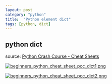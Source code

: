 ```yaml
---
layout: post
category: "python"
title:  "Python element dict"
tags: [python, dict]
---
```


## python dict

source: [Python Crash Course - Cheat Sheets](https://ehmatthes.github.io/pcc/cheatsheets/README.html)

[![beginners_python_cheat_sheet_pcc_dict1.png](https://i.loli.net/2018/04/29/5ae4a6d10475f.png)](https://i.loli.net/2018/04/29/5ae4a6d10475f.png)

[![beginners_python_cheat_sheet_pcc_dict2.png](https://i.loli.net/2018/04/29/5ae4a6d0e0a10.png)](https://i.loli.net/2018/04/29/5ae4a6d0e0a10.png)

